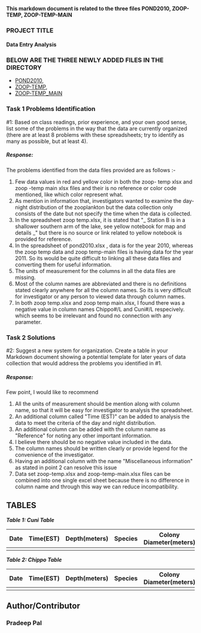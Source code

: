 #### This markdown document is related to the three files POND2010, ZOOP-TEMP, ZOOP-TEMP-MAIN

### PROJECT TITLE
#### Data Entry Analysis

### BELOW ARE THE THREE NEWLY ADDED FILES IN THE DIRECTORY
* [POND2010](https://github.com/pradeeppal07/Assignment-8086/blob/master/Data%20Entry%20Analysis/pond2010.xlsx),
* [ZOOP-TEMP](https://github.com/pradeeppal07/Assignment-8086/blob/master/Data%20Entry%20Analysis/zoop%20-%20temp.xlsx),
* [ZOOP-TEMP_MAIN](https://github.com/pradeeppal07/Assignment-8086/blob/master/Data%20Entry%20Analysis/zoop%20-%20temp-main.xlsx)

### Task 1 Problems Identification
#1: Based on class readings, prior experience, and your own good sense, list some of the problems in the way that the data are currently organized (there are at least 8 problems with these spreadsheets; try to identify as many as possible, but at least 4).

##### **Response:** 
The problems identified from the data files provided are as follows :-

1. Few data values in red and yellow color in both the zoop- temp xlsx and zoop -temp main xlsx files and  their is no reference or color code mentioned, like which color represent what. 
2. As mention in information that, investigators wanted to examine the day-night distribution of the zooplankton but the data collection only consists of the date but not specify the time when the data is collected. 
3. In the spreadsheet zoop temp.xlsx, it is stated that "_ Station B is in a shallower southern arm of the lake, see yellow notebook for map and details _" but there is no source or link related to yellow notebook is provided for reference.
4. In the spreadsheet of pond2010.xlsx , data is for the year 2010, whereas the zoop temp data and zoop temp-main files is having data for the year 2011. So its  would be quite difficult to linking all these data files and converting them for useful information.
5. The units of measurement for the columns in all the data files are missing.
6. Most of the column names are abbreviated and there is no definitions stated clearly anywhere for all the column names. So its is very difficult for investigator or any person to viewed data through column names.
7. In both zoop temp.xlsx and  zoop temp main.xlsx, I found there was a negative value in column names Chippo#/L and Cuni#/L respecively. which seems to be irrelevant and found no connection with any parameter.


### Task 2 Solutions
#2: Suggest a new system for organization. Create a table in your Markdown document showing a potential template for later years of data collection that would address the problems you identified in #1.
##### **Response**:

Few point, I would like to recommend

1. All the units of measurement should be mention along with column name, so that it will be easy for investigator to analysis the spreadsheet.
2. An additional column called "Time (EST)" can be added to analysis the data to meet the criteria of the day and night distribution. 
3. An additional column can be added with the column name as "Reference" for noting any other important information.
4. I believe there should be no negative value included in the data.
5. The column names should be written clearly or provide legend for the convenience of the investigator.
6. Having an additional column with the name "Miscellaneous information" as stated in point 2 can resolve this issue
7. Data set zoop-temp.xlsx and zoop-temp-main.xlsx files can be combined into one single excel sheet because there is no difference in column name and through this way we can reduce incompatibility.

## TABLES

**_Table 1: Cuni Table_**  

| Date | Time(EST) | Depth(meters) | Species | Colony Diameter(meters) | Cuni Colony Size(millimeter) | Temperature(Degree Celsius) | Density(Liters) | Cuni #/L | Cuni Colony Size(millimeter) | Chlorophyll A | Station | Reference |
|------|-----------|---------------|---------|-------------------------|------------------------------|-----------------------------|-------------------|----------|------------------------------|---------------|---------|------------|
|      |           |               |         |                         |                              |                             |                   |          |                              |               |         |             |

**_Table 2: Chippo Table_**  

| Date | Time(EST) | Depth(meters) | Species | Colony Diameter(meters) | Chippo Colony Size(millimeter) | Temperature(Degree Celsius) | Density(Liters) | Chippo #/L | Chippo Colony Size(millimeter) | Chlorophyll A | Station | Reference |
|------|-----------|---------------|---------|-------------------------|--------------------------------|-----------------------------|-----------------|------------|--------------------------------|---------------|---------|-----------|
|      |           |               |         |                         |                                |                             |                 |            |                                |               |         |           |     

## Author/Contributor
### Pradeep Pal
